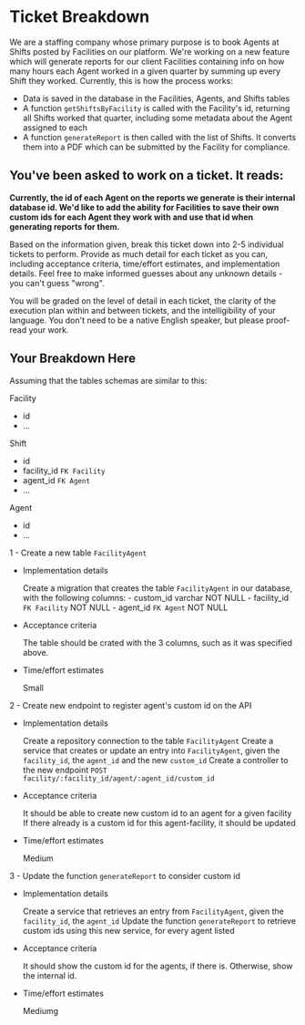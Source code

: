 # Ticket Breakdown
We are a staffing company whose primary purpose is to book Agents at Shifts posted by Facilities on our platform. We're working on a new feature which will generate reports for our client Facilities containing info on how many hours each Agent worked in a given quarter by summing up every Shift they worked. Currently, this is how the process works:

- Data is saved in the database in the Facilities, Agents, and Shifts tables
- A function `getShiftsByFacility` is called with the Facility's id, returning all Shifts worked that quarter, including some metadata about the Agent assigned to each
- A function `generateReport` is then called with the list of Shifts. It converts them into a PDF which can be submitted by the Facility for compliance.

## You've been asked to work on a ticket. It reads:

**Currently, the id of each Agent on the reports we generate is their internal database id. We'd like to add the ability for Facilities to save their own custom ids for each Agent they work with and use that id when generating reports for them.**


Based on the information given, break this ticket down into 2-5 individual tickets to perform. Provide as much detail for each ticket as you can, including acceptance criteria, time/effort estimates, and implementation details. Feel free to make informed guesses about any unknown details - you can't guess "wrong".


You will be graded on the level of detail in each ticket, the clarity of the execution plan within and between tickets, and the intelligibility of your language. You don't need to be a native English speaker, but please proof-read your work.

## Your Breakdown Here

Assuming that the tables schemas are similar to this:

Facility
- id
- ...

Shift
- id
- facility_id `FK Facility`
- agent_id `FK Agent`
- ...

Agent
- id
- ...

1 - Create a new table `FacilityAgent`
- Implementation details

    Create a migration that creates the table `FacilityAgent` in our database, with the following columns:
        - custom_id varchar NOT NULL
        - facility_id `FK Facility` NOT NULL
        - agent_id `FK Agent` NOT NULL

- Acceptance criteria

    The table should be crated with the 3 columns, such as it was specified above.

- Time/effort estimates

    Small

2 - Create new endpoint to register agent's custom id on the API
- Implementation details

    Create a repository connection to the table `FacilityAgent`
    Create a service that creates or update an entry into `FacilityAgent`, given the `facility_id`, the `agent_id` and the new `custom_id`
    Create a controller to the new endpoint `POST facility/:facility_id/agent/:agent_id/custom_id`

- Acceptance criteria

    It should be able to create new custom id to an agent for a given facility
    If there already is a custom id for this agent-facility, it should be updated

- Time/effort estimates

    Medium

3 - Update the function `generateReport` to consider custom id
- Implementation details

    Create a service that retrieves an entry from `FacilityAgent`, given the `facility_id`, the `agent_id`
    Update the function `generateReport` to retrieve custom ids using this new service, for every agent listed

- Acceptance criteria

    It should show the custom id for the agents, if there is. Otherwise, show the internal id.

- Time/effort estimates

    Mediumg
